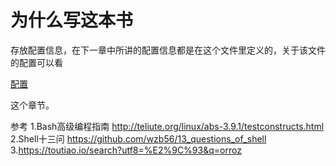 # 为什么写这本书
存放配置信息，在下一章中所讲的配置信息都是在这个文件里定义的，关于该文件的配置可以看

[配置](https://gitbook.zhangjikai.com/settings.html)

这个章节。

参考
1.Bash高级编程指南 http://teliute.org/linux/abs-3.9.1/testconstructs.html
2.Shell十三问 https://github.com/wzb56/13_questions_of_shell
3.https://toutiao.io/search?utf8=%E2%9C%93&q=orroz